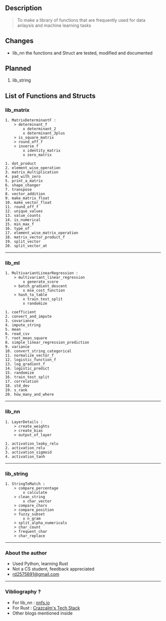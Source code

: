 ## Description
> To make a library of functions that are frequently used for data anlaysis and machine learning tasks

## Changes
* lib_nn the functions and Struct are tested, modified and documented

## Planned
1. lib_string


## List of Functions and Structs

### lib_matrix
    1. MatrixDeterminantF : 
        > determinant_f
            x determinant_2
            x determinant_3plus
        > is_square_matrix
        > round_off_f
        > inverse_f
            x identity_matrix
            x zero_matrix

    1. dot_product
    2. element_wise_operation
    3. matrix_multiplication
    4. pad_with_zero
    5. print_a_matrix
    6. shape_changer
    7. transpose
    8. vector_addition
    9. make_matrix_float
    10. make_vector_float
    11. round_off_f
    12. unique_values
    13. value_counts
    14. is_numerical
    15. min_max_f
    16. type_of
    17. element_wise_matrix_operation
    18. matrix_vector_product_f
    19. split_vector
    20. split_vector_at
---
### lib_ml
    1. MultivariantLinearRegression :
        > multivariant_linear_regression
            x generate_score
        > batch_gradient_descent
            x mse_cost_function
        > hash_to_table
            x train_test_split
            x randomize
            
    1. coefficient
    2. convert_and_impute
    3. covariance
    4. impute_string
    5. mean
    6. read_csv
    7. root_mean_square
    8. simple_linear_regression_prediction
    9. variance
    10. convert_string_categorical 
    11. normalize_vector_f
    12. logistic_function_f
    13. log_gradient_f 
    14. logistic_predict 
    15. randomize
    16. train_test_split
    17. correlation
    18. std_dev
    19. s_rank
    20. how_many_and_where
---
### lib_nn
    1. LayerDetails :
        > create_weights
        > create_bias
        > output_of_layer

    1. activation_leaky_relu
    2. activation_relu
    3. activation_sigmoid
    4. activation_tanh
---
### lib_string
    1. StringToMatch :
        > compare_percentage
            x calculate
        > clean_string
            x char_vector
        > compare_chars
        > compare_position
        > fuzzy_subset
            x n_gram
        > split_alpha_numericals
        > char_count
        > frequent_char
        > char_replace
    
----
### About the author
* Used Python, learning Rust
* Not a CS student, feedback appreciated
* rd2575691@gmail.com
---
### Vibliography ?
* For lib_nn : [nnfs.io](https://www.youtube.com/playlist?list=PLQVvvaa0QuDcjD5BAw2DxE6OF2tius3V3)
* For Rust : [Crazcalm's Tech Stack](https://www.youtube.com/playlist?list=PLVhhUNGAUIQScqB26DdUq4n1Y2n3auM7X)
* Other blogs mentioned inside
